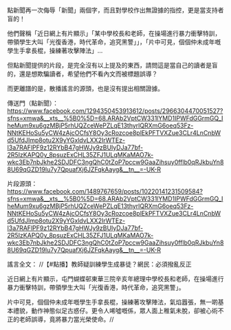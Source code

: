點新聞再一次侮辱「新聞」兩個字，而且對學校作出無證據的指控，更是當支持者盲的！

他們聲稱「近日網上有片顯示」「某中學校長和老師，在操場進行暴力衝擊特訓，帶領學生大叫「光復香港，時代革命，追究黑警」」，「片中可見，個個仲未成年嘅學生手拿長棍，操練著攻擊陣法」...

但點新聞提供的片段，是完全沒有以上提及的東西，請問這是當自己的讀者是盲的，還是想欺騙讀者，希望他們不看內文而被標題誤導？

而更離譜的是，散播謠言的源頭，也是沒有提出相關證據。

傳送門（點新聞）：
https://www.facebook.com/1294350453913612/posts/2966304470051527?sfns=xmwa&__xts__%5B0%5D=68.ARAb2VptCW331lYMD1IPWFdGGrmGQ_IheMum9xu6gzMBjP5rhUQZceWePZLqE13thyrlQRXmG6oeq53Fz-NNtKEHoSu5yCW4zAjcOCfsY8Oy3cRozcoe8plEkPFTVXZue3CLr4LnCnbWd5UfdJImp8otu2X9yYGxldvLXX2IrWTEz-I3a7RAFlPF9z12RYbB47gHWJy9zBUIyDJa77bf-2R5IzKAPQ0y_8psuzExCHL35ZFJ1ULqMKaMAO7k-wkc3Eb7nbJkhe2SDJDFC3ngQhC0tZoP7pccw9GaaZihsuy0fflb0qRJkbuYn88U69qGZD19lu7y7QpuafXj6JZFqkAayg&__tn__=-UK-R

片段源頭：
https://www.facebook.com/1489767659/posts/10220141231509584?sfns=xmwa&__xts__%5B0%5D=68.ARAb2VptCW331lYMD1IPWFdGGrmGQ_IheMum9xu6gzMBjP5rhUQZceWePZLqE13thyrlQRXmG6oeq53Fz-NNtKEHoSu5yCW4zAjcOCfsY8Oy3cRozcoe8plEkPFTVXZue3CLr4LnCnbWd5UfdJImp8otu2X9yYGxldvLXX2IrWTEz-I3a7RAFlPF9z12RYbB47gHWJy9zBUIyDJa77bf-2R5IzKAPQ0y_8psuzExCHL35ZFJ1ULqMKaMAO7k-wkc3Eb7nbJkhe2SDJDFC3ngQhC0tZoP7pccw9GaaZihsuy0fflb0qRJkbuYn88U69qGZD19lu7y7QpuafXj6JZFqkAayg&__tn__=-UK-R

謠言全文：
//【#點播】教師疑訓練學生成暴徒？網民：必須撥亂反正

近日網上有片顯示，屯門蝴蝶邨東華三院辛亥年總理中學校長和老師，在操場進行暴力衝擊特訓，帶領學生大叫「光復香港，時代革命，追究黑警」。

片中可見，個個仲未成年嘅學生手拿長棍，操練著攻擊陣法，氣焰囂張，無一啲基本禮貌，動作神態似足古惑仔。更令人唏噓嘅係，眾人面上稚氣未脫，卻被心術不正的老師誤導，竟將暴力當光榮使命。//